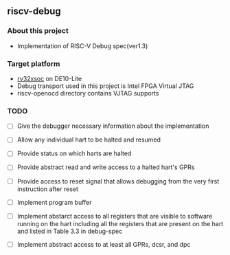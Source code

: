 ## riscv-debug

### About this project
- Implementation of RISC-V Debug spec(ver1.3)
### Target platform
- [rv32xsoc](https://github.com/koyamanX/rv32x_dev) on DE10-Lite
- Debug transport used in this project is Intel FPGA Virtual JTAG
- riscv-openocd directory contains VJTAG supports

### TODO
- [ ] Give the debugger necessary information about the implementation
- [ ] Allow any individual hart to be halted and resumed
- [ ] Provide status on which harts are halted
- [ ] Provide abstract read and write access to a halted hart's GPRs
- [ ] Provide access to reset signal that allows debugging from the very first instruction after reset

- [ ] Implement program buffer
- [ ] Implement abstarct access to all registers that are visible to software running on the hart including all the registers that are present on the hart and listed in Table 3.3 in debug-spec
- [ ] Implement abstract access to at least all GPRs, dcsr, and dpc
